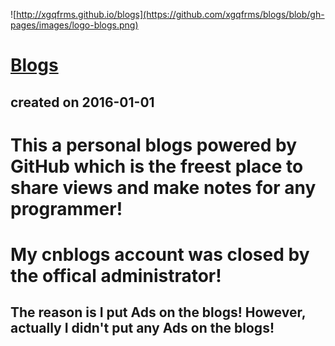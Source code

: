 ![http://xgqfrms.github.io/blogs](https://github.com/xgqfrms/blogs/blob/gh-pages/images/logo-blogs.png)
# [Blogs](http://xgqfrms.github.io/blogs )  
## created on 2016-01-01  

# This a personal blogs powered by GitHub which is the freest place to share views and make notes for any programmer!

# My cnblogs account was closed by the offical administrator! 
## The reason is I put Ads on the blogs! However, actually I didn't put any Ads on the blogs!

